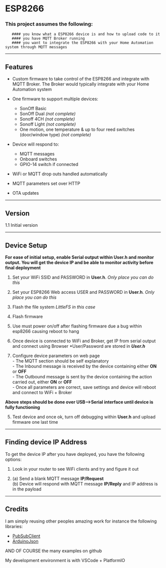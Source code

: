 # ESP8266

### This project assumes the following:
       #### you know what a ESP8266 device is and how to upload code to it
       #### you have MQTT Broker running
       #### you want to integrate the ESP8266 with your Home Automation system through MQTT messages

-------------------------------------------------------------------------------------------------------------
## Features

- Custom firmware to take control of the ESP8266 and integrate with MQTT Broker. The Broker would typically integrate with your Home Automation system 

- One firmware to support multiple devices:
    - SonOff Basic
    - SonOff Dual   *(not complete)*
    - Sonoff 4CH    *(not complete)*
    - Sonoff Light  *(not complete)*
    - One motion, one temperature & up to four reed switches (door/window type)  *(not complete)*

- Device will respond to:
    - MQTT messages
    - Onboard switches
    - GPIO-14 switch if connected  

- WiFi or MQTT drop outs handled automatically

- MQTT parameters set over HTTP

- OTA updates

-------------------------------------------------------------------------------------------------------------
## Version
1.1 Initial version  

-------------------------------------------------------------------------------------------------------------
## Device Setup
**For ease of initial setup, enable Serial output within **User.h** and monitor output. You will get the device IP and be able to monitor activity before final deployment**  

1. Set your WiFi SSID and PASSWORD in **User.h**. *Only place you can do this*

1. Set your ESP8266 Web access USER and PASSWORD in **User.h**. *Only place you can do this*

2. Flash the file system *LittleFS in this case*

3. Flash firmware

4. Use must power on/off after flashing firmware due a bug within esp8266 causing reboot to hang  

5. Once device is connected to WiFi and Broker, get IP from serial output and connect using Browser
       *User/Password are stored in ***User.h***

4. Configure device parameters on web page  
       - The MQTT section should be self explanatory  
       - The Inbound message is received by the device containing either **ON** or **OFF**  
       - The Outbound message is sent by the device containing the action carried out, either **ON** or **OFF**  
       - Once all parameters are correct, save settings and device will reboot and connect to WiFi + Broker  

**Above steps should be done over USB-->Serial interface until device is fully functioning**  

5. Test device and once ok, turn off debugging within **User.h** and upload firmware one last time  


-------------------------------------------------------------------------------------------------------------
## Finding device IP Address
To get the device IP after you have deployed, you have the following options:  

  1. Look in your router to see WiFi clients and try and figure it out
    
  2. (a) Send a blank MQTT message **IP/Request**  
     (b) Device will respond with MQTT message **IP/Reply** and IP address is in the payload  

-------------------------------------------------------------------------------------------------------------
## Credits
I am simply reusing other peoples amazing work for instance the following libraries:  
  - [PubSubClient](https://github.com/knolleary/pubsubclient)  
  - [ArduinoJson](https://github.com/bblanchon/ArduinoJson)  

AND OF COURSE the many examples on github  

My development environment is with VSCode + PlatformIO